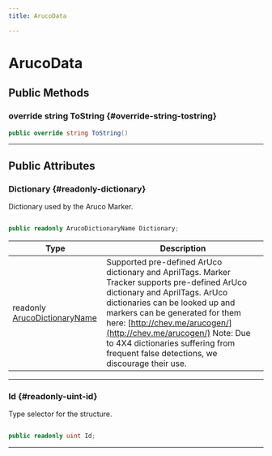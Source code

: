 ```yaml
---
title: ArucoData

---
```


# ArucoData










## Public Methods

### override string ToString {#override-string-tostring}

```csharp
public override string ToString()
```






-----------

## Public Attributes

### Dictionary {#readonly-dictionary}

Dictionary used by the Aruco Marker. 

```csharp

public readonly ArucoDictionaryName Dictionary;

```

| Type | Description  | 
|--|--|
| readonly [ArucoDictionaryName](/versioned_docs/version-14-Jun-2023/unity-api/api/UnityEngine.XR.MagicLeap/MLMarkerTracker/UnityEngine.XR.MagicLeap.MLMarkerTracker.md#enums-arucodictionaryname) | Supported pre-defined ArUco dictionary and AprilTags. Marker Tracker supports pre-defined ArUco dictionary and AprilTags. ArUco dictionaries can be looked up and markers can be generated for them here: [http://chev.me/arucogen/](http://chev.me/arucogen/) Note: Due to 4X4 dictionaries suffering from frequent false detections, we discourage their use.  |





-----------

### Id {#readonly-uint-id}

Type selector for the structure. 

```csharp

public readonly uint Id;

```






-----------


